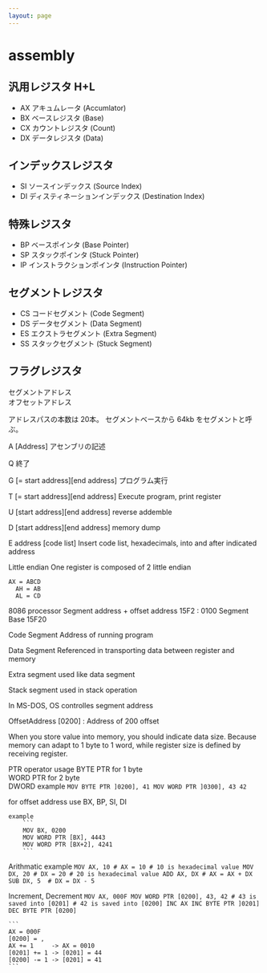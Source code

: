 ```yaml
---
layout: page
---
```


# assembly

## 汎用レジスタ H+L

* AX アキュムレータ (Accumlator)
* BX ベースレジスタ (Base)
* CX カウントレジスタ (Count)
* DX データレジスタ (Data)

## インデックスレジスタ

* SI ソースインデックス (Source Index)
* DI ディスティネーションインデックス (Destination Index)

## 特殊レジスタ

* BP ベースポインタ (Base Pointer)
* SP スタックポインタ (Stuck Pointer)
* IP インストラクションポインタ (Instruction Pointer)

## セグメントレジスタ

* CS コードセグメント (Code Segment)
* DS データセグメント (Data Segment)
* ES エクストラセグメント (Extra Segment)
* SS スタックセグメント (Stuck Segment)

## フラグレジスタ

セグメントアドレス  
オフセットアドレス

アドレスパスの本数は 20本。
セグメントベースから 64kb をセグメントと呼ぶ。

A [Address]
    アセンブリの記述

Q
    終了

G [= start address][end address]
    プログラム実行

T [= start address][end address]
  Execute program, print register

U [start address][end address]
  reverse addemble

D [start address][end address]
    memory dump

E address [code list]
    Insert code list, hexadecimals, into and after indicated address

Little endian
    One register is composed of 2 little endian

    AX = ABCD
      AH = AB  
      AL = CD

8086 processor
    Segment address + offset address
        15F2 : 0100
    Segment Base
        15F20

Code Segment
    Address of running program

Data Segment
    Referenced in transporting data between register and memory

Extra segment
    used like data segment

Stack segment
    used in stack operation

In MS-DOS, OS controlles segment address

OffsetAddress
    [0200] : Address of 200 offset

When you store value into memory,
you should indicate data size.
Because memory can adapt to 1 byte to 1 word,
while register size is defined by receiving register.

PTR operator
    usage
        BYTE PTR for 1 byte  
        WORD PTR for 2 byte  
        DWORD
    example
        ```
        MOV BYTE PTR ]0200], 41
        MOV WORD PTR ]0300], 43 42
        ```

for offset address use
    BX, BP, SI, DI

    example
        ```
        MOV BX, 0200
        MOV WORD PTR [BX], 4443
        MOV WORD PTR [BX+2], 4241
        ```

Arithmatic
    example
        ```
        MOV AX, 10 # AX = 10
        # 10 is hexadecimal value
        MOV DX, 20 # DX = 20
        # 20 is hexadecimal value
        ADD AX, DX # AX = AX + DX
        SUB DX, 5  # DX = DX - 5
        ```

Increment, Decrement
    ```
    MOV AX, 000F
    MOV WORD PTR [0200], 43, 42
      # 43 is saved into [0201]
      # 42 is saved into [0200]
    INC AX
    INC BYTE PTR ]0201]
    DEC BYTE PTR [0200]
    ```

    ```
    AX = 000F
    [0200] = ,
    AX += 1     -> AX = 0010
    [0201] += 1 -> [0201] = 44
    [0200] -= 1 -> [0201] = 41
    ```
